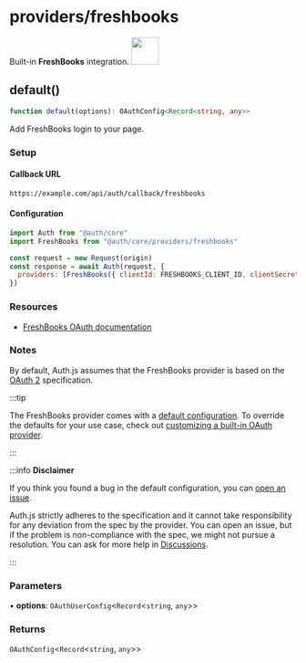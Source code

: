 # providers/freshbooks

<div style={{backgroundColor: "#000", display: "flex", justifyContent: "space-between", color: "#fff", padding: 16}}>
<span>Built-in <b>FreshBooks</b> integration.</span>
<a href="https://freshbooks.com">
  <img style={{display: "block"}} src="https://authjs.dev/img/providers/freshbooks.svg" height="48" width="48"/>
</a>
</div>

## default()

```ts
function default(options): OAuthConfig<Record<string, any>>
```

Add FreshBooks login to your page.

### Setup

#### Callback URL
```
https://example.com/api/auth/callback/freshbooks
```

#### Configuration
```js
import Auth from "@auth/core"
import FreshBooks from "@auth/core/providers/freshbooks"

const request = new Request(origin)
const response = await Auth(request, {
  providers: [FreshBooks({ clientId: FRESHBOOKS_CLIENT_ID, clientSecret: FRESHBOOKS_CLIENT_SECRET })],
})
```

### Resources

 - [FreshBooks OAuth documentation](https://www.freshbooks.com/api/authenticating-with-oauth-2-0-on-the-new-freshbooks-api
)

### Notes

By default, Auth.js assumes that the FreshBooks provider is
based on the [OAuth 2](https://www.rfc-editor.org/rfc/rfc6749.html) specification.

:::tip

The FreshBooks provider comes with a [default configuration](https://github.com/nextauthjs/next-auth/blob/main/packages/core/src/providers/freshbooks.ts).
To override the defaults for your use case, check out [customizing a built-in OAuth provider](https://authjs.dev/guides/providers/custom-provider#override-default-options).

:::

:::info **Disclaimer**

If you think you found a bug in the default configuration, you can [open an issue](https://authjs.dev/new/provider-issue).

Auth.js strictly adheres to the specification and it cannot take responsibility for any deviation from
the spec by the provider. You can open an issue, but if the problem is non-compliance with the spec,
we might not pursue a resolution. You can ask for more help in [Discussions](https://authjs.dev/new/github-discussions).

:::

### Parameters

• **options**: `OAuthUserConfig`\<`Record`\<`string`, `any`\>\>

### Returns

`OAuthConfig`\<`Record`\<`string`, `any`\>\>
